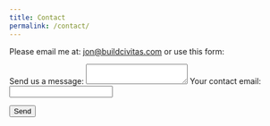 ```yaml
---
title: Contact
permalink: /contact/
---
```


Please email me at: <a class="u-email"
href="mailto:jon@buildcivitas.com">jon@buildcivitas.com</a> or use
this form:

<form
  action="https://formspree.io/f/xnqlbqyn"
  method="POST"
>
  <label>
    Send us a message:
    <textarea name="message"></textarea>
  </label>
  <label>
    Your contact email:
    <input type="email" name="_replyto">
  </label>


  <button type="submit">Send</button>
</form>

